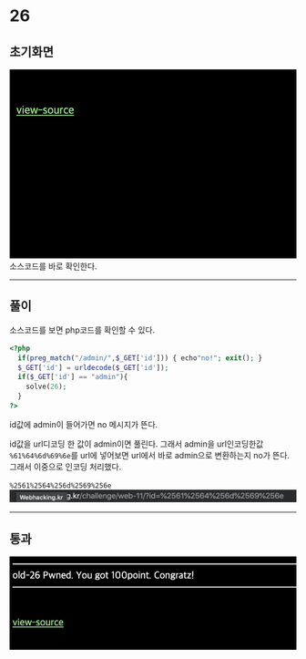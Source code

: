 # 26

## 초기화면

![초기화면](./img/26_1.png)
소스코드를 바로 확인한다.

---
## 풀이
소스코드를 보면 php코드를 확인할 수 있다.
```php
<?php
  if(preg_match("/admin/",$_GET['id'])) { echo"no!"; exit(); }
  $_GET['id'] = urldecode($_GET['id']);
  if($_GET['id'] == "admin"){
    solve(26);
  }
?>
```
id값에 admin이 들어가면 no 메시지가 뜬다.

id값을 url디코딩 한 값이 admin이면 풀린다.
그래서 admin을 url인코딩한값 `%61%64%6d%69%6e`를 url에 넣어보면 url에서 바로 admin으로 변환하는지 no가 뜬다. 그래서 이중으로 인코딩 처리했다. 

`%2561%2564%256d%2569%256e`
![](./img/26_2.png)

---
## 통과

![통과](./img/26_pass.png)

